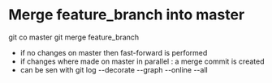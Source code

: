 # Merge feature_branch into master
git co master
git merge feature_branch

- if no changes on master then fast-forward is performed
- if changes where made on master in parallel : a merge commit is created
- can be sen with git log --decorate --graph --online --all
